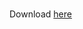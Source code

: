 
<br>

Download <a download="Cheng_Cindy_cv2023.pdf" href="https://drive.google.com/file/d/1W8OW62U7e0hjwszVbiMmEsJede4pccVm/view?usp=sharing">here</a>  

